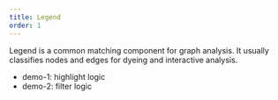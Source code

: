 ```yaml
---
title: Legend
order: 1
---
```


Legend is a common matching component for graph analysis. It usually classifies nodes and edges for dyeing and interactive analysis.

- demo-1: highlight logic
- demo-2: filter logic

